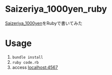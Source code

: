 # Saizeriya_1000yen_ruby
[Saizeriya_1000yen](https://qiita.com/marushosummers/items/a2d3681fac863734ec8a)をRubyで書いてみた

# Usage

1. `bundle install`
2. `ruby code.rb`
3. access [localhost:4567](http://localhost:4567)